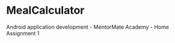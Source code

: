 MealCalculator
==============

Android application development - MentorMate Academy - Home Assignment 1
